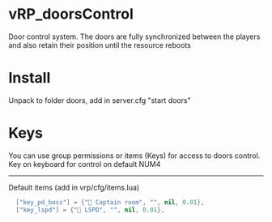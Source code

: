 # vRP_doorsControl
Door control system. The doors are fully synchronized between the players and also retain their position until the resource reboots
# Install
Unpack to folder doors, add in server.cfg "start doors"
# Keys
You can use group permissions or items (Keys) for access to doors control. Key on keyboard for control on default NUM4<hr/>
Default items (add in vrp/cfg/items.lua)<br/>
```lua
  ["key_pd_boss"] = {"🔑 Captain room", "", nil, 0.01},
  ["key_lspd"] = {"🔑 LSPD", "", nil, 0.01},
```

